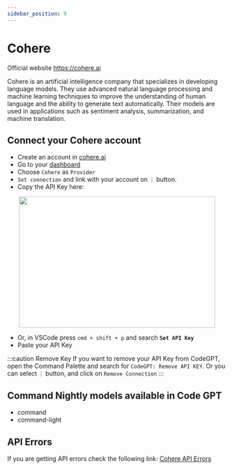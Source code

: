 ```yaml
---
sidebar_position: 9
---
```

# Cohere
Official website https://cohere.ai

Cohere is an artificial intelligence company that specializes in developing language models. They use advanced natural language processing and machine learning techniques to improve the understanding of human language and the ability to generate text automatically. Their models are used in applications such as sentiment analysis, summarization, and machine translation.

## Connect your Cohere account
- Create an account in [cohere.ai](https://cohere.ai/)
- Go to your [dashboard](https://dashboard.cohere.com/api-keys)
- Choose `Cohere` as `Provider`
- `Set connection` and link with your account on `⋮` button.
- Copy the API Key here:
  
<p align="center">
      <img width="450" height="300" src="https://github.com/davila7/code-gpt-docs/assets/37567214/2a15c150-bbac-4376-9e0f-d96068220db2" />
</p>

 
- Or, in VSCode press `cmd + shift + p` and search **`Set API Key`**
- Paste your API Key

:::caution Remove Key
If you want to remove your API Key from CodeGPT, open the Command Palette and search for `CodeGPT: Remove API KEY`. Or you can select `⋮` button, and click on `Remove Connection`
:::
## Command Nightly models available in Code GPT
- command
- command-light
  
## API Errors
If you are getting API errors check the following link: [Cohere API Errors](https://docs.cohere.ai/reference/errors)
